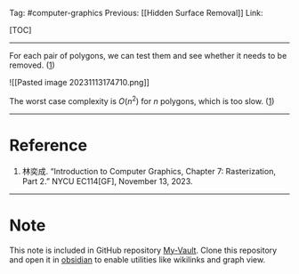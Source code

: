Tag: #computer-graphics 
Previous: [[Hidden Surface Removal]]
Link: 

[TOC]

---

For each pair of polygons, we can test them and see whether it needs to be removed. (<u>1</u>)

![[Pasted image 20231113174710.png]]

The worst case complexity is $O(n^2)$ for $n$ polygons, which is too slow. (<u>1</u>)

---

# Reference

1. 林奕成. “Introduction to Computer Graphics, Chapter 7: Rasterization, Part 2.” NYCU EC114[GF], November 13, 2023.

---

# Note

This note is included in GitHub repository [My-Vault](https://github.com/LittleD3092/My-Vault.git). Clone this repository and open it in [obsidian](https://obsidian.md/) to enable utilities like wikilinks and graph view.